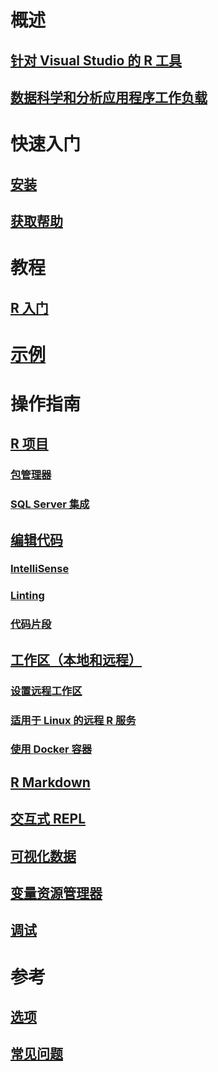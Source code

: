 # 概述
## [针对 Visual Studio 的 R 工具](index.md)
## [数据科学和分析应用程序工作负载](data-science-and-analytical-applications-workload.md)
# 快速入门
## [安装](installing-r-tools-for-visual-studio.md)
## [获取帮助](getting-started-help.md)
# 教程
## [R 入门](getting-started-with-r.md)
# [示例](getting-started-samples.md)
# 操作指南
## [R 项目](r-projects-in-visual-studio.md)
### [包管理器](r-package-manager-in-visual-studio.md)
### [SQL Server 集成](integrating-sql-server-with-r.md)
## [编辑代码](editing-r-code-in-visual-studio.md)
### [IntelliSense](r-intellisense.md)
### [Linting](linting-r-code.md)
### [代码片段](code-snippets-for-r.md)
## [工作区（本地和远程）](r-workspaces-in-visual-studio.md)
### [设置远程工作区](setting-up-remote-r-workspaces.md)
### [适用于 Linux 的远程 R 服务](setting-up-remote-r-service-on-linux.md)
### [使用 Docker 容器](using-docker-containers-with-r.md)
## [R Markdown](rmarkdown-with-r-in-visual-studio.md)
## [交互式 REPL](interactive-repl-for-r-in-visual-studio.md)
## [可视化数据](visualizing-data-with-r-in-visual-studio.md)
## [变量资源管理器](variable-explorer.md)
## [调试](debugging-r-in-visual-studio.md)
# 参考
## [选项](options-for-r-tools-in-visual-studio.md)
## [常见问题](faq.md)